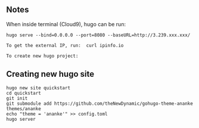 ## Notes

When inside terminal (Cloud9), hugo can be run:

```
hugo serve --bind=0.0.0.0 --port=8080 --baseURL=http://3.239.xxx.xxx/

To get the external IP, run:  curl ipinfo.io

To create new hugo project: 
```

## Creating new hugo site
```
hugo new site quickstart
cd quickstart
git init
git submodule add https://github.com/theNewDynamic/gohugo-theme-ananke themes/ananke
echo "theme = 'ananke'" >> config.toml
hugo server
```